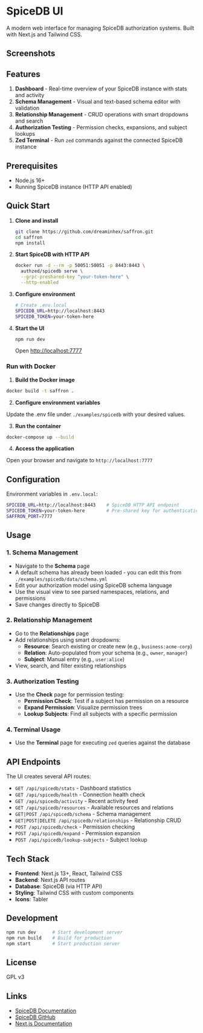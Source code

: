 # SpiceDB UI

A modern web interface for managing SpiceDB authorization systems. Built with Next.js and Tailwind CSS.

## Screenshots

## Features

1. **Dashboard** - Real-time overview of your SpiceDB instance with stats and activity
1. **Schema Management** - Visual and text-based schema editor with validation
1. **Relationship Management** - CRUD operations with smart dropdowns and search
1. **Authorization Testing** - Permission checks, expansions, and subject lookups
1. **Zed Terminal** - Run `zed` commands against the connected SpiceDB instance

## Prerequisites

- Node.js 16+
- Running SpiceDB instance (HTTP API enabled)

## Quick Start

1. **Clone and install**

   ```bash
   git clone https://github.com/dreaminhex/saffron.git
   cd saffron
   npm install
   ```

2. **Start SpiceDB with HTTP API**

   ```bash
   docker run -d --rm -p 50051:50051 -p 8443:8443 \
     authzed/spicedb serve \
     --grpc-preshared-key "your-token-here" \
     --http-enabled
   ```

3. **Configure environment**

   ```bash
   # Create .env.local
   SPICEDB_URL=http://localhost:8443
   SPICEDB_TOKEN=your-token-here
   ```

4. **Start the UI**

   ```bash
   npm run dev
   ```

   Open [http://localhost:7777](http://localhost:7777)

### Run with Docker

1. **Build the Docker image**

```bash
docker build -t saffron .
```

2. **Configure environment variables**

Update the .env file under `./examples/spicedb` with your desired values.

3. **Run the container**

```bash
docker-compose up --build
```

4. **Access the application**

Open your browser and navigate to `http://localhost:7777`

## Configuration

Environment variables in `.env.local`:

```bash
SPICEDB_URL=http://localhost:8443    # SpiceDB HTTP API endpoint
SPICEDB_TOKEN=your-token-here        # Pre-shared key for authentication
SAFFRON_PORT=7777
```

## Usage

### 1. Schema Management

- Navigate to the **Schema** page
- A default schema has already been loaded - you can edit this from `./examples/spicedb/data/schema.yml`
- Edit your authorization model using SpiceDB schema language
- Use the visual view to see parsed namespaces, relations, and permissions
- Save changes directly to SpiceDB

### 2. Relationship Management

- Go to the **Relationships** page
- Add relationships using smart dropdowns:
  - **Resource**: Search existing or create new (e.g., `business:acme-corp`)
  - **Relation**: Auto-populated from your schema (e.g., `owner`, `manager`)
  - **Subject**: Manual entry (e.g., `user:alice`)
- View, search, and filter existing relationships

### 3. Authorization Testing

- Use the **Check** page for permission testing:
  - **Permission Check**: Test if a subject has permission on a resource
  - **Expand Permission**: Visualize permission trees
  - **Lookup Subjects**: Find all subjects with a specific permission

### 4. Terminal Usage

- Use the **Terminal** page for executing `zed` queries against the database

## API Endpoints

The UI creates several API routes:

- `GET /api/spicedb/stats` - Dashboard statistics
- `GET /api/spicedb/health` - Connection health check
- `GET /api/spicedb/activity` - Recent activity feed
- `GET /api/spicedb/resources` - Available resources and relations
- `GET|POST /api/spicedb/schema` - Schema management
- `GET|POST|DELETE /api/spicedb/relationships` - Relationship CRUD
- `POST /api/spicedb/check` - Permission checking
- `POST /api/spicedb/expand` - Permission expansion
- `POST /api/spicedb/lookup-subjects` - Subject lookup

## Tech Stack

- **Frontend**: Next.js 13+, React, Tailwind CSS
- **Backend**: Next.js API routes
- **Database**: SpiceDB (via HTTP API)
- **Styling**: Tailwind CSS with custom components
- **Icons**: Tabler

## Development

```bash
npm run dev      # Start development server
npm run build    # Build for production
npm start        # Start production server
```

## License

GPL v3

## Links

- [SpiceDB Documentation](https://authzed.com/docs)
- [SpiceDB GitHub](https://github.com/authzed/spicedb)
- [Next.js Documentation](https://nextjs.org/docs)
